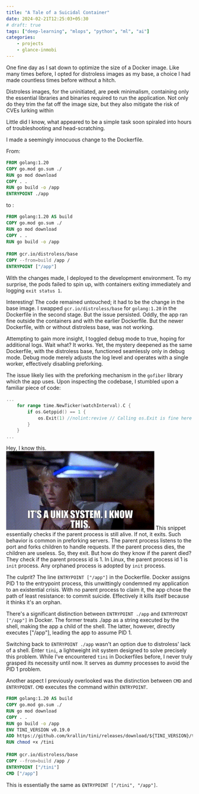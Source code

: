 ```yaml
---
title: "A Tale of a Suicidal Container"
date: 2024-02-21T12:25:03+05:30
# draft: true
tags: ["deep-learning", "mlops", "python", "ml", "ai"]
categories:
    - projects
    - glance-inmobi
---
```

One fine day as I sat down to optimize the size of a Docker image. Like many times before, I opted for distroless images as my base, a choice I had made countless times before without a hitch.

Distroless images, for the uninitiated, are peek minimalism, containing only the essential libraries and binaries required to run the application. Not only do they trim the fat off the image size, but they also mitigate the risk of CVEs lurking within

Little did I know, what appeared to be a simple task soon spiraled into hours of troubleshooting and head-scratching.

I made a seemingly innocuous change to the Dockerfile.

From:
```dockerfile
FROM golang:1.20
COPY go.mod go.sum ./
RUN go mod download
COPY . .
RUN go build -o /app
ENTRYPOINT ./app
```
to :
```dockerfile
FROM golang:1.20 AS build
COPY go.mod go.sum ./
RUN go mod download
COPY . .
RUN go build -o /app

FROM gcr.io/distroless/base
COPY --from=build /app /
ENTRYPOINT ["/app"]
```
With the changes made, I deployed to the development environment. To my surprise, the pods failed to spin up, with containers exiting immediately and logging `exit status 1`.

Interesting! The code remained untouched; it had to be the change in the base image. I swapped `gcr.io/distroless/base` for `golang:1.20` in the Dockerfile in the second stage. But the issue persisted. Oddly, the app ran fine outside the containers and with the earlier Dockerfile. But the newer Dockerfile, with or without distroless base, was not working.

Attempting to gain more insight, I toggled debug mode to true, hoping for additional logs.  Wait what? It works. Yet, the mystery deepened as the same Dockerfile, with the distroless base, functioned seamlessly only in debug mode. Debug mode merely adjusts the log level and operates with a single worker, effectively disabling preforking.

The issue likely lies with the preforking mechanism in the `gofiber` library which the app uses. Upon inspecting the codebase, I stumbled upon a familiar piece of code:
```go
...
	for range time.NewTicker(watchInterval).C {
		if os.Getppid() == 1 {
			os.Exit(1) //nolint:revive // Calling os.Exit is fine here in the prefork
		}
	}
...
```
Hey, I know this.
![I know this gif](/images/A-tale-of-suicidal-container/I-know-this.gif)
This snippet essentially checks if the parent process is still alive. If not, it exits. Such behavior is common in preforking servers. The parent process listens to the port and forks children to handle requests. If the parent process dies, the children are useless. So, they exit. But how do they know if the parent died? They check if the parent process id is 1. In Linux, the parent process id 1 is `init` process. Any orphaned process is adopted by `init` process.

The culprit? The line `ENTRYPOINT ["/app"]` in the Dockerfile. Docker assigns PID 1 to the entrypoint process, this unwittingly condemned my application to an existential crisis. With no parent process to claim it, the app chose the path of least resistance: to commit suicide. Effectively it kills itself because it thinks it's an orphan.

There's a significant distinction between `ENTRYPOINT ./app` and `ENTRYPOINT ["/app"]` in Docker. The former treats ./app as a string executed by the shell, making the app a child of the shell. The latter, however, directly executes ["/app"], leading the app to assume PID 1.

Switching back to `ENTRYPOINT ./app` wasn't an option due to distroless' lack of a shell. Enter `tini`, a lightweight init system designed to solve precisely this problem.  While I've encountered `tini` in Dockerfiles before, I never truly grasped its necessity until now. It serves as dummy processes to avoid the PID 1 problem.

Another aspect I previously overlooked was the distinction between `CMD` and `ENTRYPOINT`. `CMD` executes the command within `ENTRYPOINT`.
```dockerfile
FROM golang:1.20 AS build
COPY go.mod go.sum ./
RUN go mod download
COPY . .
RUN go build -o /app
ENV TINI_VERSION v0.19.0
ADD https://github.com/krallin/tini/releases/download/${TINI_VERSION}/tini /tini
RUN chmod +x /tini

FROM gcr.io/distroless/base
COPY --from=build /app /
ENTRYPOINT ["/tini"]
CMD ["/app"]
```
This is essentially the same as `ENTRYPOINT ["/tini", "/app"]`.

